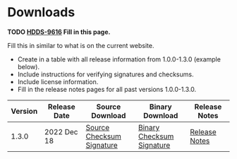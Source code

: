 # Downloads

**TODO [HDDS-9616](https://issues.apache.org/jira/browse/HDDS-9616) Fill in this page.**

Fill this in similar to what is on the current website.

- Create in a table with all release information from 1.0.0-1.3.0 (example below).
- Include instructions for verifying signatures and checksums.
- Include license information.
- Fill in the release notes pages for all past versions 1.0.0-1.3.0.

| Version | Release Date | Source Download | Binary Download | Release Notes |
|-|-|-|-|-|
| 1.3.0 | 2022 Dec 18 | [Source](https://www.apache.org/dyn/closer.cgi/ozone/1.3.0/ozone-1.3.0-src.tar.gz)<br/>[Checksum](https://downloads.apache.org/ozone/1.3.0/ozone-1.3.0-src.tar.gz.sha512)<br/>[Signature](https://downloads.apache.org/ozone/1.3.0/ozone-1.3.0-src.tar.gz.asc) | [Binary](https://www.apache.org/dyn/closer.cgi/ozone/1.3.0/ozone-1.3.0.tar.gz)<br/>[Checksum](https://downloads.apache.org/ozone/1.3.0/ozone-1.3.0.tar.gz.sha512)<br/>[Signature](https://downloads.apache.org/ozone/1.3.0/ozone-1.3.0.tar.gz.asc) | [Release Notes](/release-notes/1.3.0) |
